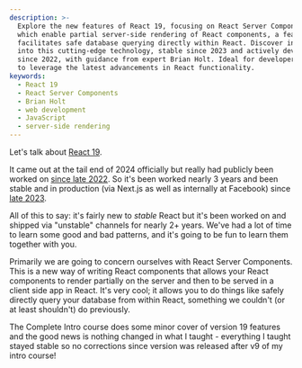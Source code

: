 ```yaml
---
description: >-
  Explore the new features of React 19, focusing on React Server Components,
  which enable partial server-side rendering of React components, a feature that
  facilitates safe database querying directly within React. Discover insights
  into this cutting-edge technology, stable since 2023 and actively developed
  since 2022, with guidance from expert Brian Holt. Ideal for developers aiming
  to leverage the latest advancements in React functionality.
keywords:
  - React 19
  - React Server Components
  - Brian Holt
  - web development
  - JavaScript
  - server-side rendering
---
```

Let's talk about [React 19][19].

It came out at the tail end of 2024 officially but really had publicly been worked on [since late 2022][rfc]. So it's been worked nearly 3 years and been stable and in production (via Next.js as well as internally at Facebook) since [late 2023][next].

All of this to say: it's fairly new to _stable_ React but it's been worked on and shipped via "unstable" channels for nearly 2+ years. We've had a lot of time to learn some good and bad patterns, and it's going to be fun to learn them together with you.

Primarily we are going to concern ourselves with React Server Components. This is a new way of writing React components that allows your React components to render partially on the server and then to be served in a client side app in React. It's very cool; it allows you to do things like safely directly query your database from within React, something we couldn't (or at least shouldn't) do previously.

The Complete Intro course does some minor cover of version 19 features and the good news is nothing changed in what I taught - everything I taught stayed stable so no corrections since version was released after v9 of my intro course!

[19]: https://react.dev/blog/2024/12/05/react-19
[rfc]: https://github.com/reactjs/rfcs/pull/188
[next]: https://nextjs.org/blog/next-14
